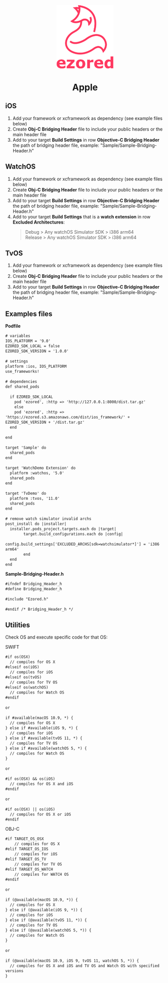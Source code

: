 <p align="center"><a href="https://github.com/ezored/ezored" target="_blank" rel="noopener noreferrer"><img width="180" src="../images/doc-logo.png" alt="ezored logo"></a></p>

<h1 align="center"><strong>Apple</strong></h1>


## iOS

1. Add your framework or xcframework as dependency (see example files below)
2. Create **Obj-C Bridging Header** file to include your public headers or the main header file
3. Add to your target **Build Settings** in row **Objective-C Bridging Header** the path of bridging header file, example: "Sample/Sample-Bridging-Header.h"

## WatchOS

1. Add your framework or xcframework as dependency (see example files below)
2. Create **Obj-C Bridging Header** file to include your public headers or the main header file
3. Add to your target **Build Settings** in row **Objective-C Bridging Header** the path of bridging header file, example: "Sample/Sample-Bridging-Header.h"
4. Add to your target **Build Settings** that is a **watch extension** in row **Excluded Architectures**:
    > Debug > Any watchOS Simulator SDK > i386 arm64      
    > Release > Any watchOS Simulator SDK > i386 arm64  

## TvOS

1. Add your framework or xcframework as dependency (see example files below)
2. Create **Obj-C Bridging Header** file to include your public headers or the main header file
3. Add to your target **Build Settings** in row **Objective-C Bridging Header** the path of bridging header file, example: "Sample/Sample-Bridging-Header.h"

## Examples files

**Podfile**

```
# variables
IOS_PLATFORM = '9.0'
EZORED_SDK_LOCAL = false
EZORED_SDK_VERSION = '1.0.0'

# settings
platform :ios, IOS_PLATFORM
use_frameworks!

# dependencies
def shared_pods
  
  if EZORED_SDK_LOCAL
    pod 'ezored', :http => 'http://127.0.0.1:8000/dist.tar.gz'
    else
    pod 'ezored', :http => 'https://ezored.s3.amazonaws.com/dist/ios_framework/' + EZORED_SDK_VERSION + '/dist.tar.gz'
  end

end

target 'Sample' do
  shared_pods
end

target 'WatchDemo Extension' do
  platform :watchos, '5.0'
  shared_pods
end

target 'TvDemo' do
  platform :tvos, '11.0'
  shared_pods
end

# remove watch simulator invalid archs
post_install do |installer|
  installer.pods_project.targets.each do |target|
        target.build_configurations.each do |config|
              config.build_settings['EXCLUDED_ARCHS[sdk=watchsimulator*]'] = 'i386 arm64'
        end
  end
end
```

**Sample-Bridging-Header.h**

```
#ifndef Bridging_Header_h
#define Bridging_Header_h

#include "Ezored.h"

#endif /* Bridging_Header_h */
```

## Utilities

Check OS and execute specific code for that OS:

SWIFT

```
#if os(OSX)
  // compiles for OS X
#elseif os(iOS)
  // compiles for iOS
#elseif os(tvOS)
  // compiles for TV OS
#elseif os(watchOS)
  // compiles for Watch OS
#endif

or

if #available(macOS 10.9, *) {
  // compiles for OS X
} else if #available(iOS 9, *) {
  // compiles for iOS
} else if #available(tvOS 11, *) {
  // compiles for TV OS
} else if #available(watchOS 5, *) {
  // compiles for Watch OS
}

or

#if os(OSX) && os(iOS)
  // compiles for OS X and iOS
#endif

or

#if os(OSX) || os(iOS)
  // compiles for OS X or iOS
#endif
```

OBJ-C

```
#if TARGET_OS_OSX
    // compiles for OS X
#elif TARGET_OS_IOS
    // compiles for iOS
#elif TARGET_OS_TV
    // compiles for TV OS
#elif TARGET_OS_WATCH
    // compiles for WATCH OS
#endif

or 

if (@available(macOS 10.9, *)) {
  // compiles for OS X
} else if (@available(iOS 9, *)) {
  // compiles for iOS
} else if (@available(tvOS 11, *)) {
  // compiles for TV OS
} else if (@available(watchOS 5, *)) {
  // compiles for Watch OS
}

or

if (@available(macOS 10.9, iOS 9, tvOS 11, watchOS 5, *)) {
  // compiles for OS X and iOS and TV OS and Watch OS with specified versions
}
```